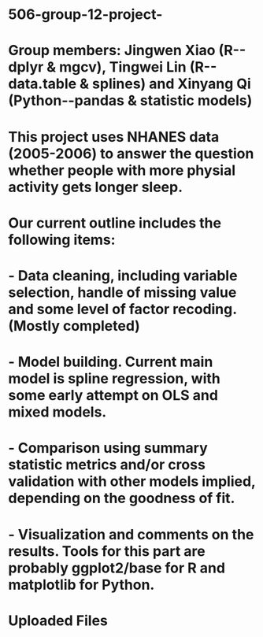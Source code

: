 # 506-group-12-project-
# Group members: Jingwen Xiao (R--dplyr & mgcv), Tingwei Lin (R--data.table & splines) and Xinyang Qi (Python--pandas & statistic models)

# This project uses NHANES data (2005-2006) to answer the question whether people with more physial activity gets longer sleep. 

# Our current outline includes the following items:
#   - Data cleaning, including variable selection, handle of missing value and some level of factor recoding. (Mostly completed)
#   - Model building. Current main model is spline regression, with some early attempt on OLS and mixed models.
#   - Comparison using summary statistic metrics and/or cross validation with other models implied, depending on the goodness of fit.
#   - Visualization and comments on the results. Tools for this part are probably ggplot2/base for R and matplotlib for Python.

# Uploaded Files 

#
